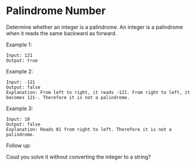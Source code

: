 #  Palindrome Number

Determine whether an integer is a palindrome. An integer is a palindrome when it reads the same backward as forward.

Example 1:

    Input: 121
    Output: true
Example 2:

    Input: -121
    Output: false
    Explanation: From left to right, it reads -121. From right to left, it becomes 121-. Therefore it is not a palindrome.
Example 3:

    Input: 10
    Output: false
    Explanation: Reads 01 from right to left. Therefore it is not a palindrome.
Follow up:

Coud you solve it without converting the integer to a string?

